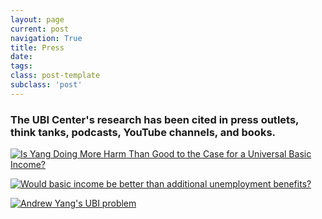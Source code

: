 ```yaml
---
layout: page
current: post
navigation: True
title: Press
date: 
tags:
class: post-template
subclass: 'post'
---
```


<h3>The UBI Center's research has been cited in press outlets, think tanks, podcasts, YouTube channels, and books.</h3>

[![Is Yang Doing More Harm Than Good to the Case for a Universal Basic Income?]({{site.baseurl}}/assets/images/politico.png)](https://www.politico.com/magazine/story/2019/10/16/andrew-yang-universal-basic-income-229847/)

[![Would basic income be better than additional unemployment benefits?]({{site.baseurl}}/assets/images/thehill.png)](https://thehill.com/opinion/finance/514672-would-basic-income-be-better-than-additional-unemployment-benefits)

[![Andrew Yang's UBI problem]({{site.baseurl}}/assets/images/theweek.png)](https://theweek.com/articles/858097/andrew-yangs-ubi-problem)

